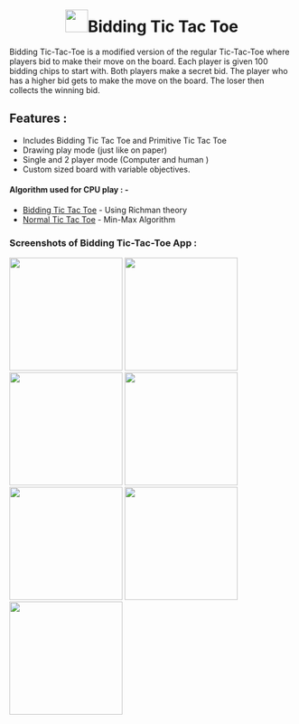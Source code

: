 <h1 align="center"><img src="https://github.com/mindsortlabs/BiddingTicTacToe/blob/master/docs/ScreenShots/logo.png" width="40"/>Bidding Tic Tac Toe </h1>

Bidding Tic-Tac-Toe is a modified version of the regular Tic-Tac-Toe where players bid to make their move on the board. Each player is given 100 bidding chips to start with. Both players make a secret bid. The player who has a higher bid gets to make the move on the board. The loser then collects the winning bid.



## Features :
<ul>
  <li> Includes Bidding Tic Tac Toe and Primitive Tic Tac Toe </li>
  <li> Drawing play mode (just like on paper) </li>
  <li> Single and 2 player mode (Computer and human )</li>
  <li> Custom sized board with variable objectives.</li>
</ul>

<h4>Algorithm used for CPU play : -</h4>
<ul>
  <li> <a href="https://github.com/mindsortlabs/BiddingTicTacToe/blob/master/app/src/main/java/com/mindsortlabs/biddingtictactoe/ai/BiddingTicTacToeAi.java">Bidding Tic Tac Toe</a> - Using Richman theory </li>
  <li> <a href="https://github.com/mindsortlabs/BiddingTicTacToe/blob/master/app/src/main/java/com/mindsortlabs/biddingtictactoe/ai/NormalTicTacAi.java">Normal Tic Tac Toe</a>  - Min-Max Algorithm </li>
</ul>

<h3>Screenshots of Bidding Tic-Tac-Toe App :</h3>
<p>
  <img src="https://github.com/mindsortlabs/BiddingTicTacToe/blob/master/docs/ScreenShots/main.png" width="200"/>
  <img src="https://github.com/mindsortlabs/BiddingTicTacToe/blob/master/docs/ScreenShots/aibidding.png" width="200"/>
  <img src="https://github.com/mindsortlabs/BiddingTicTacToe/blob/master/docs/ScreenShots/airegular.png" width="200"/>
  <img src="https://github.com/mindsortlabs/BiddingTicTacToe/blob/master/docs/ScreenShots/choice.png" width="200"/>
  <img src="https://github.com/mindsortlabs/BiddingTicTacToe/blob/master/docs/ScreenShots/customoption.png" width="200"/>
  <img src="https://github.com/mindsortlabs/BiddingTicTacToe/blob/master/docs/ScreenShots/customplay.png" width="200"/>
  <img src="https://github.com/mindsortlabs/BiddingTicTacToe/blob/master/docs/ScreenShots/drawplay.png" width="200"/>
</p>
